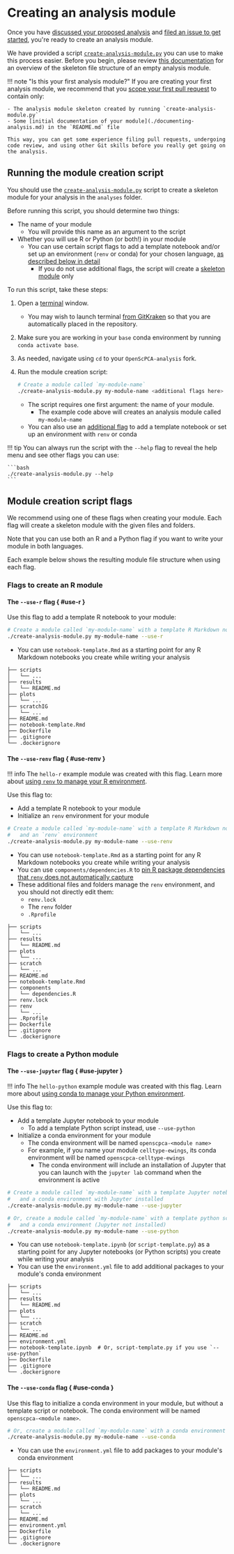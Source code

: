 # Creating an analysis module

Once you have [discussed your proposed analysis](../../communications-tools/index.md#github-discussions) and [filed an issue to get started](../../communications-tools/index.md#github-issues), you're ready to create an analysis module.

We have provided a script [`create-analysis-module.py`](https://github.com/AlexsLemonade/OpenScPCA-analysis/blob/main/create-analysis-module.py) you can use to make this process easier.
Before you begin, please review [this documentation](../analysis-modules/index.md#skeleton-analysis-module-contents) for an overview of the skeleton file structure of an empty analysis module.


!!! note "Is this your first analysis module?"
    If you are creating your first analysis module, we recommend that you [scope your first pull request](../creating-pull-requests/scoping-pull-requests.md) to contain only:

    - The analysis module skeleton created by running `create-analysis-module.py`
    - Some [initial documentation of your module](./documenting-analysis.md) in the `README.md` file

    This way, you can get some experience filing pull requests, undergoing code review, and using other Git skills before you really get going on the analysis.


## Running the module creation script

You should use the [`create-analysis-module.py`](https://github.com/AlexsLemonade/OpenScPCA-analysis/blob/main/create-analysis-module.py) script to create a skeleton module for your analysis in the `analyses` folder.

Before running this script, you should determine two things:

- The name of your module
    - You will provide this name as an argument to the script
-  Whether you will use R or Python (or both!) in your module
    - You can use certain script flags to add a template notebook and/or set up an environment (`renv` or conda) for your chosen language, [as described below in detail](#module-creation-script-flags)
        - If you do not use additional flags, the script will create a [skeleton module](../analysis-modules/index.md#skeleton-analysis-module-contents) only


To run this script, take these steps:

1. Open a [terminal](../../software-platforms/general-tools/using-the-terminal.md) window.
    - You may wish to launch terminal [from GitKraken](../../software-platforms/general-tools/using-the-terminal.md#gitkraken) so that you are automatically placed in the repository.

2. Make sure you are working in your `base` conda environment by running `conda activate base`.

3. As needed, navigate using `cd` to your `OpenScPCA-analysis` fork.

4. Run the module creation script:

    ```bash
    # Create a module called `my-module-name`
    ./create-analysis-module.py my-module-name <additional flags here>
    ```

      - The script requires one first argument: the name of your module.
          - The example code above will creates an analysis module called `my-module-name`
      - You can also use an [additional flag](#module-creation-script-flags) to add a template notebook or set up an environment with `renv` or conda


!!! tip
    You can always run the script with the `--help` flag to reveal the help menu and see other flags you can use:

    ```bash
    ./create-analysis-module.py --help
    ```

## Module creation script flags


We recommend using one of these flags when creating your module.
Each flag will create a skeleton module with the given files and folders.

Note that you can use both an R and a Python flag if you want to write your module in both languages.

Each example below shows the resulting module file structure when using each flag.

### Flags to create an R module

#### The `--use-r` flag { #use-r }

Use this flag to add a template R notebook to your module:

```bash
# Create a module called `my-module-name` with a template R Markdown notebook
./create-analysis-module.py my-module-name --use-r
```

<div class="grid" markdown>

- You can use `notebook-template.Rmd` as a starting point for any R Markdown notebooks you create while writing your analysis


```{ .console .no-copy title="Module directory with --use-r flag"}
├── scripts
│   └── ...
├── results
│   └── README.md
├── plots
│   └── ...
├── scratchIG
│   └── ...
├── README.md
├── notebook-template.Rmd
├── Dockerfile
├── .gitignore
└── .dockerignore
```

</div>




#### The `--use-renv` flag { #use-renv }

!!! info
    The `hello-r` example module was created with this flag.
    Learn more about [using `renv` to manage your R environment](../determining-requirements/determining-software-requirements.md#using-renv).

Use this flag to:

- Add a template R notebook to your module
- Initialize an `renv` environment for your module


```bash
# Create a module called `my-module-name` with a template R Markdown notebook
#   and an `renv` environment
./create-analysis-module.py my-module-name --use-renv
```

<div class="grid" markdown>

- You can use `notebook-template.Rmd` as a starting point for any R Markdown notebooks you create while writing your analysis
- You can use `components/dependencies.R` to [pin R package dependencies that `renv` does not automatically capture](../determining-requirements/determining-software-requirements.md#pinning-dependencies-that-are-not-captured-automatically)
- These additional files and folders manage the `renv` environment, and you should not directly edit them:
    - `renv.lock`
    - The `renv` folder
    - `.Rprofile`


```{ .console .no-copy title="Module directory with --use-renv flag"}
├── scripts
│   └── ...
├── results
│   └── README.md
├── plots
│   └── ...
├── scratch
│   └── ...
├── README.md
├── notebook-template.Rmd
├── components
│   └── dependencies.R
├── renv.lock
├── renv
│   └── ...
├── .Rprofile
├── Dockerfile
├── .gitignore
└── .dockerignore
```

</div>

### Flags to create a Python module

#### The `--use-jupyter` flag { #use-jupyter }

!!! info
    The `hello-python` example module was created with this flag.
    Learn more about [using conda to manage your Python environment](../determining-requirements/determining-software-requirements.md#managing-software-dependencies-with-conda).

Use this flag to:

- Add a template Jupyter notebook to your module
    - To add a template Python script instead, use `--use-python`
- Initialize a conda environment for your module
    - The conda environment will be named `openscpca-<module name>`
    - For example, if you name your module `celltype-ewings`, its conda environment will be named `openscpca-celltype-ewings`
        - The conda environment will include an installation of Jupyter that you can launch with the `jupyter lab` command when the environment is active

```bash
# Create a module called `my-module-name` with a template Jupyter notebook
#   and a conda environment with Jupyter installed
./create-analysis-module.py my-module-name --use-jupyter

# Or, create a module called `my-module-name` with a template python script
#   and a conda environment (Jupyter not installed)
./create-analysis-module.py my-module-name --use-python
```

<div class="grid" markdown>


- You can use `notebook-template.ipynb` (or `script-template.py`) as a starting point for any Jupyter notebooks (or Python scripts) you create while writing your analysis
- You can use the `environment.yml` file to add additional packages to your module's conda environment


```{ .console .no-copy title="Module directory with --use-jupyter flag"}
├── scripts
│   └── ...
├── results
│   └── README.md
├── plots
│   └── ...
├── scratch
│   └── ...
├── README.md
├── environment.yml
├── notebook-template.ipynb  # Or, script-template.py if you use `--use-python`
├── Dockerfile
├── .gitignore
└── .dockerignore
```

</div>

#### The `--use-conda` flag { #use-conda }

Use this flag to initialize a conda environment in your module, but without a template script or notebook.
The conda environment will be named `openscpca-<module name>`.


```bash
# Or, create a module called `my-module-name` with a conda environment
./create-analysis-module.py my-module-name --use-conda
```

<div class="grid" markdown>

- You can use the `environment.yml` file to add packages to your module's conda environment


```{ .console .no-copy title="Module directory with --use-conda flag"}
├── scripts
│   └── ...
├── results
│   └── README.md
├── plots
│   └── ...
├── scratch
│   └── ...
├── README.md
├── environment.yml
├── Dockerfile
├── .gitignore
└── .dockerignore
```

</div>
